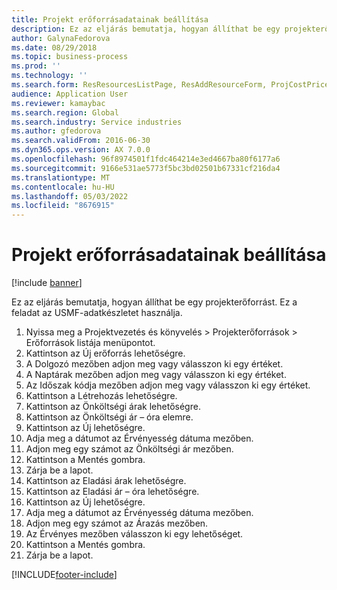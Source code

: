 ```yaml
---
title: Projekt erőforrásadatainak beállítása
description: Ez az eljárás bemutatja, hogyan állíthat be egy projekterőforrást.
author: GalynaFedorova
ms.date: 08/29/2018
ms.topic: business-process
ms.prod: ''
ms.technology: ''
ms.search.form: ResResourcesListPage, ResAddResourceForm, ProjCostPriceHour, ProjSalesPriceHour
audience: Application User
ms.reviewer: kamaybac
ms.search.region: Global
ms.search.industry: Service industries
ms.author: gfedorova
ms.search.validFrom: 2016-06-30
ms.dyn365.ops.version: AX 7.0.0
ms.openlocfilehash: 96f8974501f1fdc464214e3ed4667ba80f6177a6
ms.sourcegitcommit: 9166e531ae5773f5bc3bd02501b67331cf216da4
ms.translationtype: MT
ms.contentlocale: hu-HU
ms.lasthandoff: 05/03/2022
ms.locfileid: "8676915"
---
```

# <a name="set-up-project-resource-information"></a>Projekt erőforrásadatainak beállítása

[!include [banner](../../includes/banner.md)]

Ez az eljárás bemutatja, hogyan állíthat be egy projekterőforrást. Ez a feladat az USMF-adatkészletet használja.

1. Nyissa meg a Projektvezetés és könyvelés > Projekterőforrások > Erőforrások listája menüpontot.
2. Kattintson az Új erőforrás lehetőségre.
3. A Dolgozó mezőben adjon meg vagy válasszon ki egy értéket.
4. A Naptárak mezőben adjon meg vagy válasszon ki egy értéket.
5. Az Időszak kódja mezőben adjon meg vagy válasszon ki egy értéket.
6. Kattintson a Létrehozás lehetőségre.
7. Kattintson az Önköltségi árak lehetőségre.
8. Kattintson az Önköltségi ár – óra elemre.
9. Kattintson az Új lehetőségre.
10. Adja meg a dátumot az Érvényesség dátuma mezőben.
11. Adjon meg egy számot az Önköltségi ár mezőben.
12. Kattintson a Mentés gombra.
13. Zárja be a lapot.
14. Kattintson az Eladási árak lehetőségre.
15. Kattintson az Eladási ár – óra lehetőségre.
16. Kattintson az Új lehetőségre.
17. Adja meg a dátumot az Érvényesség dátuma mezőben.
18. Adjon meg egy számot az Árazás mezőben.
19. Az Érvényes mezőben válasszon ki egy lehetőséget.
20. Kattintson a Mentés gombra.
21. Zárja be a lapot.



[!INCLUDE[footer-include](../../../includes/footer-banner.md)]